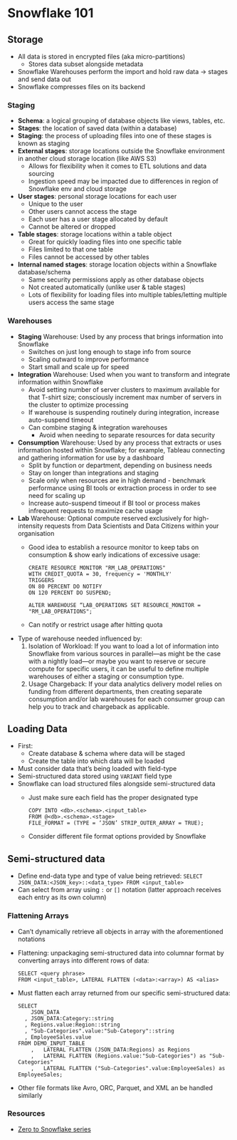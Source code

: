 # Snowflake 101

## Storage
* All data is stored in encrypted files (aka micro-partitions)
  * Stores data subset alongside metadata
* Snowflake Warehouses perform the import and hold raw data → stages and send data out
* Snowflake compresses files on its backend

### Staging
* **Schema**: a logical grouping of database objects like views, tables, etc.
* **Stages**: the location of saved data (within a database)
* **Staging**: the process of uploading files into one of these stages is known as staging
* **External stages**: storage locations outside the Snowflake environment in another cloud storage location (like AWS S3)
  * Allows for flexibility when it comes to ETL solutions and data sourcing
  * Ingestion speed may be impacted due to differences in region of Snowflake env and cloud storage
* **User stages**: personal storage locations for each user
  * Unique to the user
  * Other users cannot access the stage
  * Each user has a user stage allocated by default
  * Cannot be altered or dropped
* **Table stages**: storage locations within a table object
  * Great for quickly loading files into one specific table 
  * Files limited to that one table
  * Files cannot be accessed by other tables 
* **Internal named stages**: storage location objects within a Snowflake database/schema
  * Same security permissions apply as other database objects
  * Not created automatically (unlike user & table stages)
  * Lots of flexibility for loading files into multiple tables/letting multiple users access the same stage

### Warehouses
* **Staging** Warehouse: Used by any process that brings information into Snowflake
  * Switches on just long enough to stage info from source
  * Scaling outward to improve performance
  * Start small and scale up for speed
* **Integration** Warehouse: Used when you want to transform and integrate information within Snowflake
  * Avoid setting number of server clusters to maximum available for that T-shirt size; consciously increment max number of servers in the cluster to optimize processing
  * If warehouse is suspending routinely during integration, increase auto-suspend timeout
  * Can combine staging & integration warehouses
    * Avoid when needing to separate resources for data security
* **Consumption** Warehouse: Used by any process that extracts or uses information hosted within Snowflake; for example, Tableau connecting and gathering information for use by a dashboard
  * Split by function or department, depending on business needs
  * Stay on longer than integrations and staging
  * Scale only when resources are in high demand - benchmark performance using BI tools or extraction process in order to see need for scaling up
  * Increase auto-suspend timeout if BI tool or process makes infrequent requests to maximize cache usage
* **Lab** Warehouse: Optional compute reserved exclusively for high-intensity requests from Data Scientists and Data Citizens within your organisation
  * Good idea to establish a resource monitor to keep tabs on consumption & show early indications of excessive usage:
    
    ```
    CREATE RESOURCE MONITOR "RM_LAB_OPERATIONS" 
    WITH CREDIT_QUOTA = 30, frequency = 'MONTHLY'
    TRIGGERS 
    ON 80 PERCENT DO NOTIFY
    ON 120 PERCENT DO SUSPEND;

    ALTER WAREHOUSE “LAB_OPERATIONS SET RESOURCE_MONITOR = "RM_LAB_OPERATIONS";
    ```
    
  * Can notify or restrict usage after hitting quota
* Type of warehouse needed influenced by:
  1. Isolation of Workload: If you want to load a lot of information into Snowflake from various sources in parallel—as might be the case with a nightly load—or maybe you want to reserve or secure compute for specific users, it can be useful to define multiple warehouses of either a staging or consumption type.
  2. Usage Chargeback: If your data analytics delivery model relies on funding from different departments, then creating separate consumption and/or lab warehouses for each consumer group can help you to track and chargeback as applicable.

## Loading Data

* First: 
  * Create database & schema where data will be staged 
  * Create the table into which data will be loaded
* Must consider data that’s being loaded with field-type
* Semi-structured data stored using `VARIANT` field type
* Snowflake can load structured files alongside semi-structured data
  * Just make sure each field has the proper designated type
  
    ```
    COPY INTO <db>.<schema>.<input_table>  
    FROM @<db>.<schema>.<stage>
    FILE_FORMAT = (TYPE = ‘JSON’ STRIP_OUTER_ARRAY = TRUE);
    ```
  
  * Consider different file format options provided by Snowflake

## Semi-structured data

* Define end-data type and type of value being retrieved: `SELECT JSON_DATA:<JSON_key>::<data_type> FROM <input_table>`
* Can select from array using `:` or `[]` notation (latter approach receives each entry as its own column)

### Flattening Arrays

* Can’t dynamically retrieve all objects in array with the aforementioned notations
* Flattening: unpackaging semi-structured data into columnar format by converting arrays into different rows of data:
  
  ```
  SELECT <query phrase> 
  FROM <input_table>, LATERAL FLATTEN (<data>:<array>) AS <alias>
  ```
  
* Must flatten each array returned from our specific semi-structured data:
  
  ```
  SELECT
      JSON_DATA
    , JSON_DATA:Category::string
    , Regions.value:Region::string
    , "Sub-Categories".value:"Sub-Category"::string
    , EmployeeSales.value
  FROM DEMO_INPUT_TABLE
      ,   LATERAL FLATTEN (JSON_DATA:Regions) as Regions
      ,   LATERAL FLATTEN (Regions.value:"Sub-Categories") as "Sub-Categories"
      ,   LATERAL FLATTEN ("Sub-Categories".value:EmployeeSales) as EmployeeSales;
  ```

* Other file formats like Avro, ORC, Parquet, and XML an be handled similarly

### Resources

* [Zero to Snowflake series](https://interworks.com/blog/chastie/2019/10/18/zero-to-snowflake-creating-your-first-database/)
